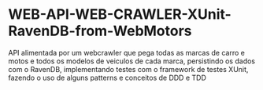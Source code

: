 # WEB-API-WEB-CRAWLER-XUnit-RavenDB-from-WebMotors
API alimentada por um webcrawler que pega todas as marcas de carro e motos e todos os modelos de veiculos de cada marca, persistindo os dados com o RavenDB, implementando testes com o framework de testes XUnit, fazendo o uso de alguns patterns  e conceitos de DDD e TDD
